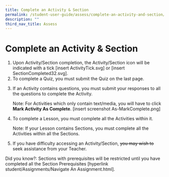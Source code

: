 ```yaml
---
title: Complete an Activity & Section
permalink: /student-user-guide/assess/complete-an-activity-and-section/
description: ""
third_nav_title: Assess
---
```

<h1 id="complete-an-activity-section">Complete an Activity &amp; Section</h1>
<ol>
<li>Upon Activity/Section completion, the Activity/Section icon will be indicated with a tick [insert ActivityTick.svg] or [insert SectionCompleted32.svg].</li>
<li>To complete a Quiz, you must submit the Quiz on the last page.</li>
<li><p>If an Activity contains questions, you must submit your responses to all the questions to complete the Activity.</p>
<p> Note: For Activities which only contain text/media, you will have to click <strong>Mark Activity As Complete</strong>. [insert screenshot As-MarkComplete.png]</p>
</li>
<li><p>To complete a Lesson, you must complete all the Activities within it.</p>
<p> Note: If your Lesson contains Sections, you must complete all the Activities within all the Sections.</p>
</li>
<li><p>If you have difficulty accessing an Activity/Section, <del>you may wish to</del> seek assistance from your Teacher.</p>
</li>
</ol>
<p>Did you know?: Sections with prerequisites will be restricted until you have completed all the Section Prerequisites  [hyperlink student/Assignments/Navigate An Assignment.html].</p>
